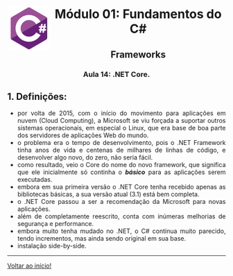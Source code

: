 <div align="center">
<a href="https://github.com/monicaquintal" target="_blank"><img align="left" height="100" src="../../assets/logo.png" /></a>
<h1>Módulo 01: Fundamentos do C#</h1>
<h2>Frameworks</h2>
<h3>Aula 14: .NET Core.</h3>
</div>

<div align="justify">

## 1. Definições:

- por volta de 2015, com o início do movimento para aplicações em nuvem (Cloud Computing), a Microsoft se viu forçada a suportar outros sistemas operacionais, em especial o Linux, que era base de boa parte dos servidores de aplicações Web do mundo.
- o problema era o tempo de desenvolvimento, pois o .NET Framework tinha anos de vida e centenas de milhares de linhas de código, e desenvolver algo novo, do zero, não seria fácil.
- como resultado, veio o Core do nome do novo framework, que significa que ele inicialmente só continha o ***básico*** para as aplicações serem executadas.
- embora em sua primeira versão o .NET Core tenha recebido apenas as bibliotecas básicas, a sua versão atual (3.1) está bem completa.
- o .NET Core passou a ser a recomendação da Microsoft para novas aplicações.
- além de completamente reescrito, conta com inúmeras melhorias de segurança e performance.
- embora muito tenha mudado no .NET, o C# continua muito parecido, tendo incrementos, mas ainda sendo original em sua base.
- instalação side-by-side.

---

[Voltar ao início!](https://github.com/monicaquintal/estudandoC-)